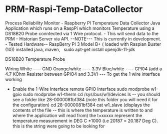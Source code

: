 # PRM-Raspi-Temp-DataCollector
Process Reliability Monitor - Raspberry PI Temperature Data Collector
Java Application which runs on a RaspPi which
 monitors Temperature using a DS18B20 Probe conntected 
 via 1 Wire protocol. - This will send data to the PRM - Historian Server via API.
 --NOTE--- This is currently in development. -
Tested Hardware--
 RaspBerry PI 3 Model B+ ( loaded with Raspian Buster (10))
 installed java, maven,  
  sudo apt-get install openjdk-11-jdk
 
 DS18B20 Temperature Probe 

Wiring
    White ---- GND
    Orange/white ---- 3.3V
   Blue/white ---- GPI04
(add a 4.7 KOhm Resister between GPIO4 and 3.3V)
--- To get the 1 wire interface working

- Enable the 1-Wire Interface remote GPIO Interface
sudo modprobe w1-gpio
sudo modprobe w1-therm
cd /sys/bus/w1/devices
ls -- you should see a folder like 28-0000081bf384 (note this folder you will need it for the configuration)
cd 28-0000081bf384
cat w1_slave (displays the contents of the file -- this is where the temperature is written to and where the application will read from)
 the t=xxxxx represent the temperature measurement in DEG C *1000 (i.e 20187 = 20.187 Deg C). this is the string were going to be looking for
 
